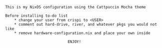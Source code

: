     This is my NixOS configuration using the Cattpuccin Mocha theme
    
    Before installing to-do list 
        * change your user from crispi to <USER>
        * comment out hard-drive, river, and whatever pkgs you would not like
        * remove hardware-configuration.nix and place your own inside

                                ENJOY!
